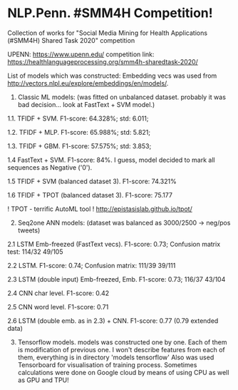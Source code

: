 # NLP.Penn. #SMM4H Competition! 
Collection of works for "Social Media Mining for Health Applications (#SMM4H) Shared Task 2020" competition

UPENN: https://www.upenn.edu/
competition link: https://healthlanguageprocessing.org/smm4h-sharedtask-2020/

List of models which was constructed:
Embedding vecs was used from http://vectors.nlpl.eu/explore/embeddings/en/models/.

1. Classic ML models: (was fitted on unbalanced dataset. probably it was bad decision... look at FastText + SVM model.)

  1.1. TFIDF + SVM. F1-score: 64.328%; std: 6.011;
  
  1.2. TFIDF + MLP. F1-score: 65.988%; std: 5.821;
  
  1.3. TFIDF + GBM. F1-score: 57.575%; std: 3.853;
  
  1.4 FastText + SVM. F1-score: 84%. I guess, model decided to mark all sequences as Negative ('0'). 
  
  1.5 TFIDF + SVM (balanced dataset 3). F1-score: 74.321%
  
  1.6 TFIDF + TPOT (balanced dataset 3). F1-score: 75.177
  
  ! TPOT - terrific AutoML tool ! http://epistasislab.github.io/tpot/
  
2. Seq2one ANN models: (dataset was balanced as 3000/2500 -> neg/pos tweets)

  2.1 LSTM Emb-freezed (FastText vecs). F1-score: 0.73; Confusion matrix test: 114/32 49/105
  
  2.2 LSTM. F1-score: 0.74; Confusion matrix: 111/39 39/111
  
  2.3 LSTM (double input) Emb-freezed, Emb. F1-score: 0.73; 116/37 43/104
  
  2.4 CNN char level. F1-score: 0.42
  
  2.5 CNN word level. F1-score: 0.71
  
  2.6 LSTM (double emb. as in 2.3) + CNN. F1-score: 0.77 (0.79 extended data)
  
3. Tensorflow models.
  models was constructed one by one. Each of them is modification of previous one.
  I won't describe features from each of them, everything is in directory 'models tensorflow'
  Also was used Tensorboard for visualisation of training process.
  Sometimes calculations were done on Google cloud by means of using CPU as well as GPU and TPU!
